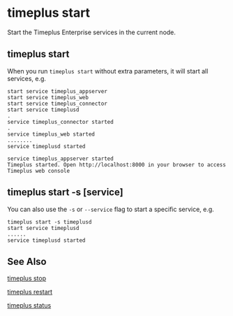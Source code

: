 # timeplus start
Start the Timeplus Enterprise services in the current node.

## timeplus start
When you run `timeplus start` without extra parameters, it will start all services, e.g.
```
start service timeplus_appserver
start service timeplus_web
start service timeplus_connector
start service timeplusd
.
service timeplus_connector started
.
service timeplus_web started
........
service timeplusd started

service timeplus_appserver started
Timeplus started. Open http://localhost:8000 in your browser to access Timeplus web console
```

## timeplus start -s [service]
You can also use the `-s` or `--service` flag to start a specific service, e.g.
```
timeplus start -s timeplusd
start service timeplusd
......
service timeplusd started
```

## See Also
[timeplus stop](cli-stop)

[timeplus restart](cli-restart)

[timeplus status](cli-status)

